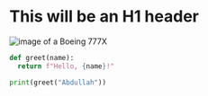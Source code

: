 # This will be an H1 header
![image of a Boeing 777X](https://www.geaerospace.com/news/sites/default/files/featured_images/2nd777-in-air-Hero.jpeg)

```python
def greet(name):
  return f"Hello, {name}!"

print(greet("Abdullah"))
```
